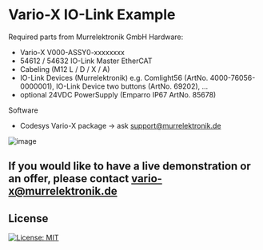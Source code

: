 # Vario-X IO-Link Example

Required parts from Murrelektronik GmbH
Hardware:
- Vario-X V000-ASSY0-xxxxxxxx
- 54612 / 54632 IO-Link Master EtherCAT
- Cabeling (M12 L / D / X / A)
- IO-Link Devices (Murrelektronik) e.g. Comlight56 (ArtNo. 4000-76056-0000001), IO-Link Device two buttons (ArtNo. 69202), ...
- optional 24VDC PowerSupply (Emparro IP67 ArtNo. 85678)  

Software
- Codesys Vario-X package -> ask support@murrelektronik.de


![image](https://github.com/Murrelektronik/VarioX-IO-Link-Example/assets/90257053/5a5b3cfa-a88d-401f-990e-7cde79032390)



If you would like to have a live demonstration or an offer, please contact vario-x@murrelektronik.de  
-


## License
[![License: MIT](https://img.shields.io/badge/License-MIT-yellow.svg)](https://github.com/Murrelektronik/TrafficLightsCpp/blob/master/License)



